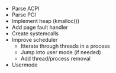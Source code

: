 - Parse ACPI
- Parse PCI
- Implement heap (kmalloc())
- Add page fault handler
- Create systemcalls
- Improve scheduler
	- Itterate through threads in a process
	- Jump into user mode (if needed)
	- Add thread/process removal
- Usermode
